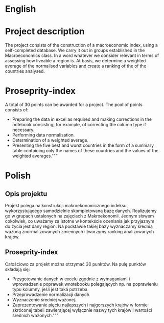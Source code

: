 # English
# Project description
The project consists of the construction of a macroeconomic index, using a self-completed database. We carry it out in groups established in the Macroeconomics class. In a word whatever we consider relevant in terms of assessing how liveable a region is. At basis, we determine a weighted average of the normalised variables and create a ranking of the of the countries analysed.

# Proseprity-index
A total of 30 points can be awarded for a project. The pool of points consists of:
- Preparing the data in excel as required and making corrections in the notebook consisting, for example, of correcting the column type if necessary.
- Performing data normalisation.
- Determination of a weighted average.
- Presenting the five best and worst countries in the form of a summary table containing only the names of these countries and the values of the weighted averages."""

# Polish
## Opis projektu
Projekt polega na konstrukcji makroekonomicznego indeksu, wykorzystującego samodzielnie skompletowaną bazę danych. Realizujemy go w grupach ustalonych na zajęciach z Makroekonomii. Jednym słowem cokolwiek, co uważamy za istotne w kontekście oceniania jak przyjaznym do życia jest dany region. Na podstawie takiej bazy wyznaczamy średnią ważoną znormalizowanych zmiennych i tworzymy ranking analizowanych krajów.

## Proseprity-index 
Całościowo za projekt można otrzymać 30 punktów. Na pulę punktów składają się:
- Przygotowanie danych w excelu zgodnie z wymaganiami i wprowadzenie poprawek wnotebooku polegających np. na poprawieniu typu kolumny, jeśli jest taka potrzeba.
- Przeprowadzenie normalizacji danych.
- Wyznaczenie średniej ważonej.
- Zaprezentowanie pięciu najlepszych i najgorszych krajów w formie skróconej tabeli zawierającej wyłącznie nazwy tych krajów i wartości średnich ważonych."""